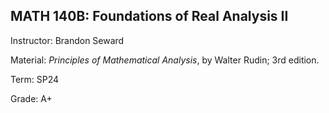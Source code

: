 ## MATH 140B: Foundations of Real Analysis II

Instructor: Brandon Seward

Material: *Principles of Mathematical Analysis*, by Walter Rudin; 3rd edition.

Term: SP24

Grade: A+